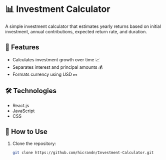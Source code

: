 # 📊 Investment Calculator

A simple investment calculator that estimates yearly returns based on initial investment, annual contributions, expected return rate, and duration.

## 🚀 Features
- Calculates investment growth over time 📈
- Separates interest and principal amounts 💰
- Formats currency using USD 💵

## 🛠️ Technologies
- React.js
- JavaScript
- CSS


## 📖 How to Use
1. Clone the repository:  
   ```sh
   git clone https://github.com/hicrandn/Investment-Calculator.git
